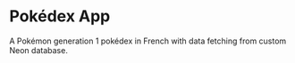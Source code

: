 # Pokédex App
A Pokémon generation 1 pokédex in French with data fetching from custom Neon database.